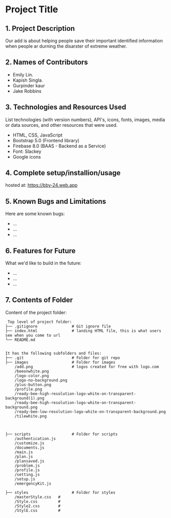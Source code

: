 # Project Title

## 1. Project Description
Our add is about helping people save their important identified information when people ar durning the disarster of extreme weather. 

## 2. Names of Contributors
* Emily Lin.
* Kapish Singla.
* Gurpinder kaur
* Jake Robbins
 
	
## 3. Technologies and Resources Used
List technologies (with version numbers), API's, icons, fonts, images, media or data sources, and other resources that were used.
* HTML, CSS, JavaScript
* Bootstrap 5.0 (Frontend library)
* Firebase 8.0 (BAAS - Backend as a Service)
* Font: Slackey
* Google icons

## 4. Complete setup/installion/usage

hosted at: https://bby-24.web.app



## 5. Known Bugs and Limitations
Here are some known bugs:
* ...
* ...
* ...

## 6. Features for Future
What we'd like to build in the future:
* ...
* ...
* ...
	
## 7. Contents of Folder
Content of the project folder:

```
 Top level of project folder: 
├── .gitignore               # Git ignore file
├── index.html               # landing HTML file, this is what users see when you come to url
└── README.md


It has the following subfolders and files:
├── .git                     # Folder for git repo
├── images                   # Folder for images
    /add.png                 # logos created for free with logo.com
    /beeonwhite.png
    /logo-color.png         
    /logo-no-background.png
    /plus-button.png
    /profile.png
    /ready-bee-high-resolution-logo-white-on-transparent-background(1).png
    /ready-bee-high-resolution-logo-white-on-transparent-background.png
    /ready-bee-low-resolution-logo-white-on-transparent-background.png
    /tilewhite.png

    
    
├── scripts                  # Folder for scripts
    /authentication.js        
    /customize.js
    /documents.js
    /main.js
    /plan.js
    /plansaved.js
    /problem.js
    /profile.js
    /setting.js
    /setup.js 
    /emergencyKit.js
    
├── styles                   # Folder for styles
    /masterStyle.css   # 
    /Style.css         # 
    /Style2.css        # 
    /StylE.css         # 



```


